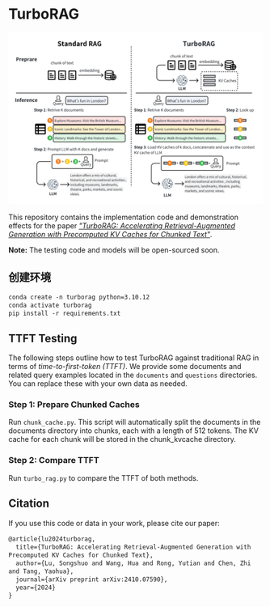 # TurboRAG

![Paper Cover Image](assets/image/TurboRAG.png)

This repository contains the implementation code and demonstration effects for the paper [*"TurboRAG: Accelerating Retrieval-Augmented Generation with Precomputed KV Caches for Chunked Text"*](https://arxiv.org/abs/2410.07590).

**Note:** The testing code and models will be open-sourced soon.

## 创建环境
```
conda create -n turborag python=3.10.12
conda activate turborag
pip install -r requirements.txt
```

## TTFT Testing
The following steps outline how to test TurboRAG against traditional RAG in terms of *time-to-first-token (TTFT)*. We provide some documents and related query examples located in the `documents` and `questions` directories. You can replace these with your own data as needed.

### Step 1: Prepare Chunked Caches
Run `chunk_cache.py`. This script will automatically split the documents in the documents directory into chunks, each with a length of 512 tokens. The KV cache for each chunk will be stored in the chunk_kvcache directory.
### Step 2: Compare TTFT
Run `turbo_rag.py` to compare the TTFT of both methods.

<!-- ## Table of Contents

- [Introduction](#introduction)
- [Installation](#installation)
- [Usage](#usage)
- [Dataset](#dataset)
- [Results](#results)
- [Project Structure](#project-structure)
- [Requirements](#requirements)
- [Examples](#examples)
- [Contributing](#contributing)
- [License](#license)
- [Citation](#citation)
- [Acknowledgements](#acknowledgements)

## Introduction

Provide an introduction to your project, including the motivation, objectives, and a summary of the paper. Explain the problem you are addressing and why it is important.

## Installation

Instructions on how to install and set up the project locally. Include all necessary dependencies.

```bash
# Clone the repository
git clone https://github.com/your_username/your_project_name.git

# Navigate into the directory
cd your_project_name

# Install required dependencies
pip install -r requirements.txt
```

## Usage

Detailed instructions on how to use the code in this repository.

```bash
# Example command to run your code
python main.py --input data/input_file --output results/output_file
```

Explain any command-line arguments or configuration files.

## Dataset

Information about the dataset used in the project.

- **Download Link:** Provide a link to download the dataset if it's publicly available.
- **Data Preparation:** Instructions on how to prepare or preprocess the data.
- **Data Description:** Briefly describe the dataset structure and contents.

## Results

Present the results achieved in your project.

- Include figures, tables, or charts if applicable.
- Explain the significance of the results.
- Compare with baseline methods if available.

## Project Structure

Overview of the repository structure.

```
├── data
│   ├── raw
│   └── processed
├── docs
├── results
├── src
│   ├── __init__.py
│   ├── module1.py
│   └── module2.py
├── tests
├── LICENSE
├── README.md
└── requirements.txt
```

Explain what each folder contains.

## Requirements

List all software and libraries required to run the project.

- Python 3.x
- NumPy >= 1.18.0
- Pandas >= 1.0.0
- Other dependencies...

Alternatively, include a `requirements.txt` file.

## Examples

Provide examples or tutorials on how to use the code.

- Link to Jupyter notebooks if applicable.
- Include sample input and output files.

## Contributing

Guidelines for contributing to the project.

- How to report bugs.
- How to propose new features.
- Coding standards.

## License

Specify the license under which the project is distributed.

This project is licensed under the [MIT License](LICENSE). -->

## Citation

If you use this code or data in your work, please cite our paper:

```
@article{lu2024turborag,
  title={TurboRAG: Accelerating Retrieval-Augmented Generation with Precomputed KV Caches for Chunked Text},
  author={Lu, Songshuo and Wang, Hua and Rong, Yutian and Chen, Zhi and Tang, Yaohua},
  journal={arXiv preprint arXiv:2410.07590},
  year={2024}
}
```

<!-- ## Acknowledgements

Acknowledge any individuals or organizations that supported your work.

- Funding sources.
- Collaborators.
- Any third-party resources. -->